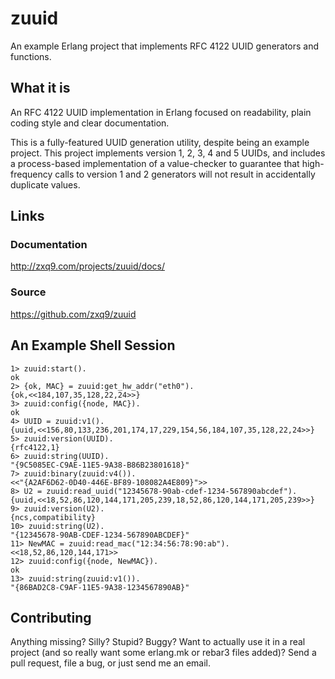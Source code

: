 # zuuid
An example Erlang project that implements RFC 4122 UUID generators and functions.

## What it is
An RFC 4122 UUID implementation in Erlang focused on readability, plain coding style
and clear documentation.

This is a fully-featured UUID generation utility, despite being an example project.
This project implements version 1, 2, 3, 4 and 5 UUIDs, and includes a process-based
implementation of a value-checker to guarantee that high-frequency calls to version
1 and 2 generators will not result in accidentally duplicate values.

## Links

### Documentation
http://zxq9.com/projects/zuuid/docs/

### Source
https://github.com/zxq9/zuuid

## An Example Shell Session

    1> zuuid:start().
    ok
    2> {ok, MAC} = zuuid:get_hw_addr("eth0").
    {ok,<<184,107,35,128,22,24>>}
    3> zuuid:config({node, MAC}).
    ok
    4> UUID = zuuid:v1().
    {uuid,<<156,80,133,236,201,174,17,229,154,56,184,107,35,128,22,24>>}
    5> zuuid:version(UUID).
    {rfc4122,1}
    6> zuuid:string(UUID).
    "{9C5085EC-C9AE-11E5-9A38-B86B23801618}"
    7> zuuid:binary(zuuid:v4()).
    <<"{A2AF6D62-0D40-446E-BF89-108082A4E809}">>
    8> U2 = zuuid:read_uuid("12345678-90ab-cdef-1234-567890abcdef").
    {uuid,<<18,52,86,120,144,171,205,239,18,52,86,120,144,171,205,239>>}
    9> zuuid:version(U2).
    {ncs,compatibility}
    10> zuuid:string(U2).
    "{12345678-90AB-CDEF-1234-567890ABCDEF}"
    11> NewMAC = zuuid:read_mac("12:34:56:78:90:ab").
    <<18,52,86,120,144,171>>
    12> zuuid:config({node, NewMAC}).
    ok
    13> zuuid:string(zuuid:v1()).
    "{86BAD2C8-C9AF-11E5-9A38-1234567890AB}"

## Contributing
Anything missing? Silly? Stupid? Buggy? Want to actually use it in a real project (and
so really want some erlang.mk or rebar3 files added)? Send a pull request, file a bug,
or just send me an email.
